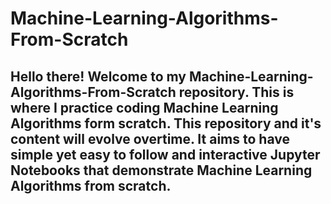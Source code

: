 # Machine-Learning-Algorithms-From-Scratch

## Hello there! Welcome to my Machine-Learning-Algorithms-From-Scratch repository. This is where I practice coding Machine Learning Algorithms form scratch. This repository and it's content will evolve overtime. It aims to have simple yet easy to follow and interactive Jupyter Notebooks that demonstrate Machine Learning Algorithms from scratch.

